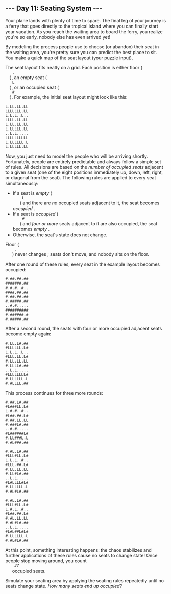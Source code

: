 <article class="day-desc">
 <h2>
  --- Day 11: Seating System ---
 </h2>
 <p>
  Your plane lands with plenty of time to spare. The final leg of your journey is a ferry that goes directly to the tropical island where you can finally start your vacation. As you reach the waiting area to board the ferry, you realize you're so early, nobody else has even arrived yet!
 </p>
 <p>
  By modeling the process people use to choose (or abandon) their seat in the waiting area, you're pretty sure you can predict the best place to sit. You make a quick map of the seat layout (your puzzle input).
 </p>
 <p>
  The seat layout fits neatly on a grid. Each position is either floor (
  <code>
   .
  </code>
  ), an empty seat (
  <code>
   L
  </code>
  ), or an occupied seat (
  <code>
   #
  </code>
  ). For example, the initial seat layout might look like this:
 </p>
 <pre><code>L.LL.LL.LL
LLLLLLL.LL
L.L.L..L..
LLLL.LL.LL
L.LL.LL.LL
L.LLLLL.LL
..L.L.....
LLLLLLLLLL
L.LLLLLL.L
L.LLLLL.LL
</code></pre>
 <p>
  Now, you just need to model the people who will be arriving shortly. Fortunately, people are entirely predictable and always follow a simple set of rules. All decisions are based on the
  <em>
   number of occupied seats
  </em>
  adjacent to a given seat (one of the eight positions immediately up, down, left, right, or diagonal from the seat). The following rules are applied to every seat simultaneously:
 </p>
 <ul>
  <li>
   If a seat is
   <em>
    empty
   </em>
   (
   <code>
    L
   </code>
   ) and there are
   <em>
    no
   </em>
   occupied seats adjacent to it, the seat becomes
   <em>
    occupied
   </em>
   .
  </li>
  <li>
   If a seat is
   <em>
    occupied
   </em>
   (
   <code>
    #
   </code>
   ) and
   <em>
    four or more
   </em>
   seats adjacent to it are also occupied, the seat becomes
   <em>
    empty
   </em>
   .
  </li>
  <li>
   Otherwise, the seat's state does not change.
  </li>
 </ul>
 <p>
  <span title="Floor... floor never changes.">
   Floor (
   <code>
    .
   </code>
   ) never changes
  </span>
  ; seats don't move, and nobody sits on the floor.
 </p>
 <p>
  After one round of these rules, every seat in the example layout becomes occupied:
 </p>
 <pre><code>#.##.##.##
#######.##
#.#.#..#..
####.##.##
#.##.##.##
#.#####.##
..#.#.....
##########
#.######.#
#.#####.##
</code></pre>
 <p>
  After a second round, the seats with four or more occupied adjacent seats become empty again:
 </p>
 <pre><code>#.LL.L#.##
#LLLLLL.L#
L.L.L..L..
#LLL.LL.L#
#.LL.LL.LL
#.LLLL#.##
..L.L.....
#LLLLLLLL#
#.LLLLLL.L
#.#LLLL.##
</code></pre>
 <p>
  This process continues for three more rounds:
 </p>
 <pre><code>#.##.L#.##
#L###LL.L#
L.#.#..#..
#L##.##.L#
#.##.LL.LL
#.###L#.##
..#.#.....
#L######L#
#.LL###L.L
#.#L###.##
</code></pre>
 <pre><code>#.#L.L#.##
#LLL#LL.L#
L.L.L..#..
#LLL.##.L#
#.LL.LL.LL
#.LL#L#.##
..L.L.....
#L#LLLL#L#
#.LLLLLL.L
#.#L#L#.##
</code></pre>
 <pre><code>#.#L.L#.##
#LLL#LL.L#
L.#.L..#..
#L##.##.L#
#.#L.LL.LL
#.#L#L#.##
..L.L.....
#L#L##L#L#
#.LLLLLL.L
#.#L#L#.##
</code></pre>
 <p>
  At this point, something interesting happens: the chaos stabilizes and further applications of these rules cause no seats to change state! Once people stop moving around, you count
  <em>
   <code>
    37
   </code>
  </em>
  occupied seats.
 </p>
 <p>
  Simulate your seating area by applying the seating rules repeatedly until no seats change state.
  <em>
   How many seats end up occupied?
  </em>
 </p>
</article>
